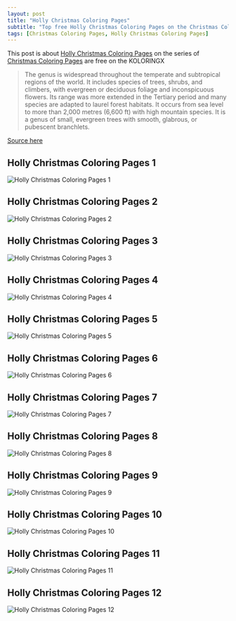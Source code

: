 ```yaml
---
layout: post
title: "Holly Christmas Coloring Pages"
subtitle: "Top free Holly Christmas Coloring Pages on the Christmas Coloring Pages at Koloringx.xyz "
tags: [Christmas Coloring Pages, Holly Christmas Coloring Pages]
---
```

This post is about [Holly Christmas Coloring Pages](http://koloringx.xyz/blog/Holly-Christmas-Coloring-Pages) on the series of [Christmas Coloring Pages](http://koloringx.xyz) are free on the KOLORINGX
> The genus is widespread throughout the temperate and subtropical regions of the world. It includes species of trees, shrubs, and climbers, with evergreen or deciduous foliage and inconspicuous flowers. Its range was more extended in the Tertiary period and many species are adapted to laurel forest habitats. It occurs from sea level to more than 2,000 metres (6,600 ft) with high mountain species. It is a genus of small, evergreen trees with smooth, glabrous, or pubescent branchlets.

[Source here](https://en.wikipedia.org/wiki/Holly)
## Holly Christmas Coloring Pages 1
![Holly Christmas Coloring Pages 1](http://koloringx.xyz/Christmas-Coloring-Pages/Holly-Christmas-Coloring-Pages%20(1).png)

<script async src="https://pagead2.googlesyndication.com/pagead/js/adsbygoogle.js"></script> <!-- Koloringx --> 
 <ins class="adsbygoogle"  
   style="display:block"   
  data-ad-client="ca-pub-6753140515841889"   
  data-ad-slot="2585677186"  
   data-ad-format="auto"  
   data-full-width-responsive="true"></ins> 
 <script>  
   (adsbygoogle = window.adsbygoogle || []).push({}); 
 </script>

## Holly Christmas Coloring Pages 2
![Holly Christmas Coloring Pages 2](http://koloringx.xyz/Christmas-Coloring-Pages/Holly-Christmas-Coloring-Pages%20(2).png)
## Holly Christmas Coloring Pages 3
![Holly Christmas Coloring Pages 3](http://koloringx.xyz/Christmas-Coloring-Pages/Holly-Christmas-Coloring-Pages%20(3).png)
## Holly Christmas Coloring Pages 4
![Holly Christmas Coloring Pages 4](http://koloringx.xyz/Christmas-Coloring-Pages/Holly-Christmas-Coloring-Pages%20(4).png)
## Holly Christmas Coloring Pages 5
![Holly Christmas Coloring Pages 5](http://koloringx.xyz/Christmas-Coloring-Pages/Holly-Christmas-Coloring-Pages%20(5).png)

<script async src="https://pagead2.googlesyndication.com/pagead/js/adsbygoogle.js"></script> <!-- Koloringx --> 
 <ins class="adsbygoogle"  
   style="display:block"   
  data-ad-client="ca-pub-6753140515841889"   
  data-ad-slot="2585677186"  
   data-ad-format="auto"  
   data-full-width-responsive="true"></ins> 
 <script>  
   (adsbygoogle = window.adsbygoogle || []).push({}); 
 </script>

## Holly Christmas Coloring Pages 6
![Holly Christmas Coloring Pages 6](http://koloringx.xyz/Christmas-Coloring-Pages/Holly-Christmas-Coloring-Pages%20(6).png)
## Holly Christmas Coloring Pages 7
![Holly Christmas Coloring Pages 7](http://koloringx.xyz/Christmas-Coloring-Pages/Holly-Christmas-Coloring-Pages%20(7).png)
## Holly Christmas Coloring Pages 8
![Holly Christmas Coloring Pages 8](http://koloringx.xyz/Christmas-Coloring-Pages/Holly-Christmas-Coloring-Pages%20(8).png)
## Holly Christmas Coloring Pages 9
![Holly Christmas Coloring Pages 9](http://koloringx.xyz/Christmas-Coloring-Pages/Holly-Christmas-Coloring-Pages%20(9).png)
## Holly Christmas Coloring Pages 10
![Holly Christmas Coloring Pages 10](http://koloringx.xyz/Christmas-Coloring-Pages/Holly-Christmas-Coloring-Pages%20(10).png)

<script async src="https://pagead2.googlesyndication.com/pagead/js/adsbygoogle.js"></script> <!-- Koloringx --> 
 <ins class="adsbygoogle"  
   style="display:block"   
  data-ad-client="ca-pub-6753140515841889"   
  data-ad-slot="2585677186"  
   data-ad-format="auto"  
   data-full-width-responsive="true"></ins> 
 <script>  
   (adsbygoogle = window.adsbygoogle || []).push({}); 
 </script>

## Holly Christmas Coloring Pages 11
![Holly Christmas Coloring Pages 11](http://koloringx.xyz/Christmas-Coloring-Pages/Holly-Christmas-Coloring-Pages%20(11).png)
## Holly Christmas Coloring Pages 12
![Holly Christmas Coloring Pages 12](http://koloringx.xyz/Christmas-Coloring-Pages/Holly-Christmas-Coloring-Pages%20(12).png)
